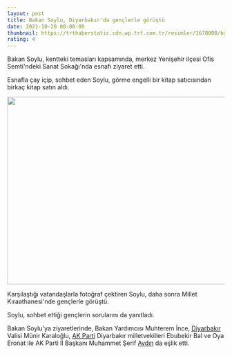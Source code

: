 ```yaml
--- 
layout: post
title: Bakan Soylu, Diyarbakır'da gençlerle görüştü
date: 2021-10-20 00:00:00
thumbnail: https://trthaberstatic.cdn.wp.trt.com.tr/resimler/1678000/bakan-soylu-yenisehir-aa-1678152.jpg
rating: 4
---
```

<p>
	Bakan Soylu, kentteki temasları kapsamında, merkez Yenişehir ilçesi Ofis Semti'ndeki Sanat Sokağı'nda esnafı ziyaret etti.</p>
<p>
	Esnafla çay içip, sohbet eden Soylu, görme engelli bir kitap satıcısından birkaç kitap satın aldı.</p>
<p>
	<img alt="" src="dosyalar/images/20211019_2_50513221_69819181.jpg" style="width: 650px; height: 433px;" /></p>
<p>
	Karşılaştığı vatandaşlarla fotoğraf çektiren Soylu, daha sonra Millet Kıraathanesi'nde gençlerle görüştü.</p>
<p>
	Soylu, sohbet ettiği gençlerin sorularını da yanıtladı.</p>
<p>
	Bakan Soylu'ya ziyaretlerinde, Bakan Yardımcısı Muhterem İnce, <a href="https://www.trthaber.com/etiket/diyarbakir/" target="_blank">Diyarbakır</a> Valisi Münir Karaloğlu, <a href="https://www.trthaber.com/etiket/ak-parti/" target="_blank">AK Parti</a> Diyarbakır milletvekilleri Ebubekir Bal ve Oya Eronat ile AK Parti İl Başkanı Muhammet Şerif <a href="https://www.trthaber.com/etiket/aydin/" target="_blank">Aydın</a> da eşlik etti.</p>
